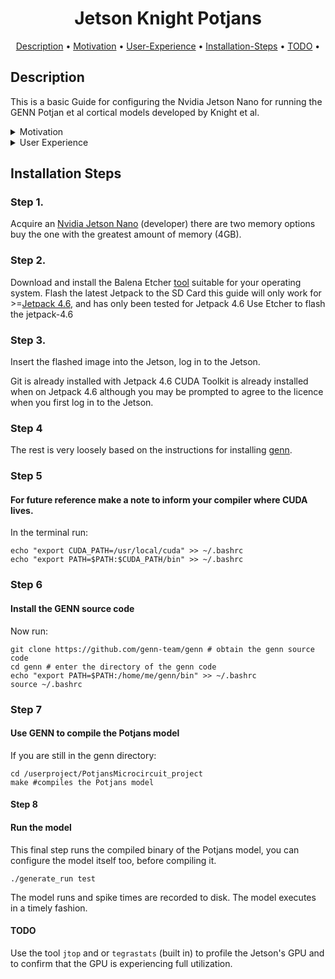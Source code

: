 

<h1 align="center">
  Jetson Knight Potjans
</h1>

<p align="center">
  <a href="#Description">Description</a> •
  <a href="#Motivation">Motivation</a> •
  <a href="#User Experience">User-Experience</a> •
  <a href="#Installation Steps">Installation-Steps</a> •
  <a href="#TODO">TODO</a> •
</p>

<p align="center">
  
## Description
This is a basic Guide for configuring the Nvidia Jetson Nano for running the GENN Potjan et al cortical models developed by Knight et al.

<details>
<summary> Motivation </summary> 

The nvidia Jetson nano is a cheap ($249 AUD) development board that comes with a modest Nvidia GPU. The Jetson nano enables people to develop execute and test GPU compliant code on affordable local resource. Additionally the Jetson Nano may consume significantly less electricity than large workstations. 

Neuromorphic hardware is theoretically a great platform for simulating cortical models but it is currently not available to hobbiests. Access to Neuromorphic hardware requires a formal application, however the Nvidia Jetson Nano is an affordable product available at a small cost. A model of cortex developed by Knight was implemented using Cpp/CUDA technologies on GPU hardware, this model has been re-designed to run at an increasing large scale and only the smaller version of the model has been tested here.
</details>

<details>
  <summary>User Experience</summary>

These steps ran surprisingly smoothly for me but note I deliberately worked from a fresh jetpack install and I declined package updates. From my experience Jetson CUDA environments and dependencies can deteriate very rapidly if you try to install various different packages and make too many environmnental changes. Its almost worth having a seperate SD card for different projects.
</details>

## Installation Steps
### Step 1.
Acquire an [Nvidia Jetson Nano](https://developer.nvidia.com/embedded/jetson-nano-developer-kit) (developer) there are two memory options buy the one with the greatest amount of memory (4GB).
### Step 2.
Download and install the Balena Etcher [tool](https://www.balena.io/etcher/) suitable for your operating system. 
Flash the latest Jetpack to the SD Card this guide will only work for >=[Jetpack 4.6](https://developer.nvidia.com/embedded/jetpack), and has only been tested for Jetpack 4.6
Use Etcher to flash the jetpack-4.6
### Step 3.
Insert the flashed image into the Jetson, log in to the Jetson.

Git is already installed with Jetpack 4.6
CUDA Toolkit is already installed when on Jetpack 4.6 although you may be prompted to agree to the licence when you first log in to the Jetson.

### Step 4
The rest is very loosely based on the instructions for installing [genn](https://github.com/genn-team/genn).

### Step 5
#### For future reference make a note to inform your compiler where CUDA lives.

In the terminal run:
```
echo "export CUDA_PATH=/usr/local/cuda" >> ~/.bashrc
echo "export PATH=$PATH:$CUDA_PATH/bin" >> ~/.bashrc
```
### Step 6
#### Install the GENN source code
Now run:
```
git clone https://github.com/genn-team/genn # obtain the genn source code
cd genn # enter the directory of the genn code
echo "export PATH=$PATH:/home/me/genn/bin" >> ~/.bashrc
source ~/.bashrc
```
### Step 7
#### Use GENN to compile the Potjans model
If you are still in the genn directory:
```
cd /userproject/PotjansMicrocircuit_project
make #compiles the Potjans model
```
#### Step 8
#### Run the model
This final step runs the compiled binary of the Potjans model, you can configure the model itself too, before compiling it.

```
./generate_run test
```

The model runs and spike times are recorded to disk. The model executes in a timely fashion.

#### TODO

Use the tool `jtop` and or `tegrastats` (built in) to profile the Jetson's GPU and to confirm that the GPU is experiencing full utilization.

